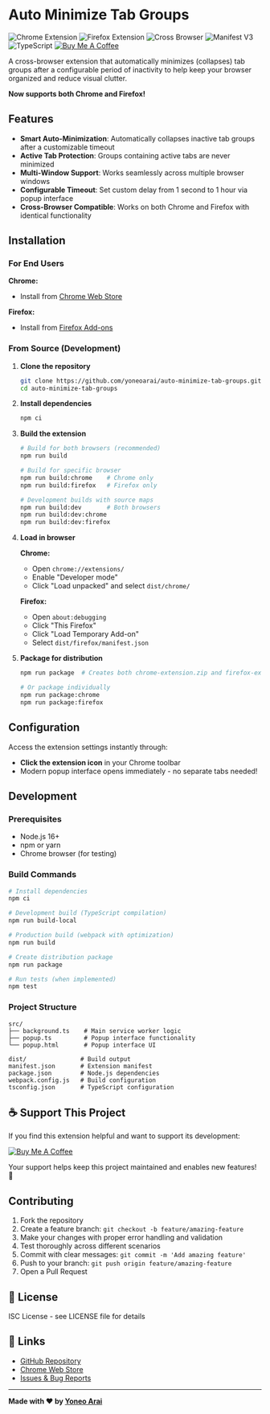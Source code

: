 # Auto Minimize Tab Groups

![Chrome Extension](https://img.shields.io/badge/Chrome-Extension-green)
![Firefox Extension](https://img.shields.io/badge/Firefox-Extension-orange)
![Cross Browser](https://img.shields.io/badge/Cross--Browser-Compatible-blue)
![Manifest V3](https://img.shields.io/badge/Manifest-V3-blue)
![TypeScript](https://img.shields.io/badge/TypeScript-4.x-blue)
[![Buy Me A Coffee](https://img.shields.io/badge/Buy%20Me%20A%20Coffee-☕-yellow.svg)](https://coff.ee/yoneo)

A cross-browser extension that automatically minimizes (collapses) tab groups after a configurable period of inactivity to help keep your browser organized and reduce visual clutter.

**Now supports both Chrome and Firefox!**

## Features

- **Smart Auto-Minimization**: Automatically collapses inactive tab groups after a customizable timeout
- **Active Tab Protection**: Groups containing active tabs are never minimized
- **Multi-Window Support**: Works seamlessly across multiple browser windows
- **Configurable Timeout**: Set custom delay from 1 second to 1 hour via popup interface
- **Cross-Browser Compatible**: Works on both Chrome and Firefox with identical functionality

## Installation

### For End Users

**Chrome:**
- Install from [Chrome Web Store](https://chromewebstore.google.com/detail/auto-minimize-tab-groups/imjkoaaioakpbcgllmffjdolddjaohdi)

**Firefox:**
- Install from [Firefox Add-ons](https://addons.mozilla.org/en-US/firefox/addon/auto-minimize-tab-groups/)

### From Source (Development)

1. **Clone the repository**
   ```bash
   git clone https://github.com/yoneoarai/auto-minimize-tab-groups.git
   cd auto-minimize-tab-groups
   ```

2. **Install dependencies**
   ```bash
   npm ci
   ```

3. **Build the extension**
   ```bash
   # Build for both browsers (recommended)
   npm run build
   
   # Build for specific browser
   npm run build:chrome    # Chrome only
   npm run build:firefox   # Firefox only
   
   # Development builds with source maps
   npm run build:dev       # Both browsers
   npm run build:dev:chrome
   npm run build:dev:firefox
   ```

4. **Load in browser**

   **Chrome:**
   - Open `chrome://extensions/`
   - Enable "Developer mode"
   - Click "Load unpacked" and select `dist/chrome/`

   **Firefox:**
   - Open `about:debugging`
   - Click "This Firefox"
   - Click "Load Temporary Add-on"
   - Select `dist/firefox/manifest.json`

5. **Package for distribution**
   ```bash
   npm run package  # Creates both chrome-extension.zip and firefox-extension.zip
   
   # Or package individually
   npm run package:chrome
   npm run package:firefox
   ```

## Configuration

Access the extension settings instantly through:
- **Click the extension icon** in your Chrome toolbar
- Modern popup interface opens immediately - no separate tabs needed!

## Development

### Prerequisites

- Node.js 16+
- npm or yarn
- Chrome browser (for testing)

### Build Commands

```bash
# Install dependencies
npm ci

# Development build (TypeScript compilation)
npm run build-local

# Production build (webpack with optimization)
npm run build

# Create distribution package
npm run package

# Run tests (when implemented)
npm test
```

### Project Structure

```
src/
├── background.ts    # Main service worker logic
├── popup.ts         # Popup interface functionality
└── popup.html       # Popup interface UI

dist/               # Build output
manifest.json       # Extension manifest
package.json        # Node.js dependencies
webpack.config.js   # Build configuration
tsconfig.json       # TypeScript configuration
```


## ☕ Support This Project

If you find this extension helpful and want to support its development:

[![Buy Me A Coffee](https://img.shields.io/badge/Buy%20Me%20A%20Coffee-☕-yellow.svg)](https://coff.ee/yoneo)

Your support helps keep this project maintained and enables new features! 🙏

## Contributing

1. Fork the repository
2. Create a feature branch: `git checkout -b feature/amazing-feature`
3. Make your changes with proper error handling and validation
4. Test thoroughly across different scenarios
5. Commit with clear messages: `git commit -m 'Add amazing feature'`
6. Push to your branch: `git push origin feature/amazing-feature`
7. Open a Pull Request

## 📄 License

ISC License - see LICENSE file for details

## 🔗 Links

- [GitHub Repository](https://github.com/yoneoarai/auto-minimize-tab-groups)
- [Chrome Web Store](https://chromewebstore.google.com/detail/auto-minimize-tab-groups/imjkoaaioakpbcgllmffjdolddjaohdi)
- [Issues & Bug Reports](https://github.com/yoneoarai/auto-minimize-tab-groups/issues)

---

**Made with ❤️ by [Yoneo Arai](mailto:yoneoarai@gmail.com)**
